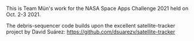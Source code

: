This is Team Mün's work for the NASA Space Apps Challenge 2021 held on Oct. 2-3 2021.

The debris-sequencer code builds upon the excellent satellite-tracker project
by David Suárez: https://github.com/dsuarezv/satellite-tracker
